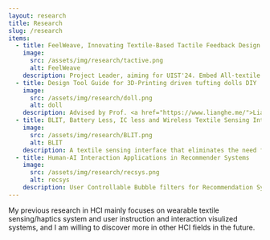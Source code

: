 ```yaml
---
layout: research
title: Research
slug: /research
items:
  - title: FeelWeave, Innovating Textile-Based Tactile Feedback Design Tool in Wearable Garments
    image:
      src: /assets/img/research/tactive.png
      alt: FeelWeave
    description: Project Leader, aiming for UIST'24. Embed All-textile Haptics with SMA material, Higher Reading Rate with Parallel Computing and more sensitive sensing with Machine Learning in textile sensor system for tactile response in wearable devices and samrt garment shape changing for style and tailoring convert. With a design tool proposed for instruction of prototyping all-textile and environmental-friendly haptics systems.
  - title: Design Tool Guide for 3D-Printing driven tufting dolls DIY
    image:
      src: /assets/img/research/doll.png
      alt: doll
    description: Advised by Prof. <a href="https://www.lianghe.me/">Liang He</a>. Lattices and guiding marks generation algorithms for 3D models, and AR-based immersive instruction system. Aiming for UIST'24.
  - title: BLIT, Battery Less, IC less and Wireless Textile Sensing Interface
    image:
      src: /assets/img/research/BLIT.png
      alt: BLIT
    description: A textile sensing interface that eliminates the need for ICs, batteries and connectors in textiles, using near field electromagnetic coupling for wireless power transfer and data acquisition from textile based multi sensor circuits; with mathematical models for High-Performance Curve Fitting Iteration and Circuit Analysis in Complex Fuctions. For more information, <a href="https://drive.google.com/file/d/1VV_1cWfDzp1y3XpA_zS_pv6Ar3tqCIlm/view?usp=drive_link">Video</a> / <a href="https://drive.google.com/file/d/1H3rm3dPR5sSbXpMQpxsNNe30bX5wwezU/view?usp=drive_link">Paper.pdf</a> / <a href="https://github.com/lhl08/BLIT_Vis">Code</a>
  - title: Human-AI Interaction Applications in Recommender Systems
    image:
      src: /assets/img/research/recsys.png
      alt: recsys
    description: User Controllable Bubble filters for Recommendation System to eliminate outdated data and redundancy; Dynamic Learning process with user Interaction to reduce unfairness and bias in content recommendation. Contributor of <a href="https://github.com/lhl08/RecStudio">RecStudio</a>, a unified, highly modularized recommendation library based on PyTorch.
---
```


My previous research in HCI mainly focuses on wearable textile sensing/haptics system and user instruction and interaction visulized systems, and I am willing to discover more in other HCI fields in the future.
<br />